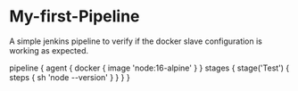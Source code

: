 # My-first-Pipeline

A simple jenkins pipeline to verify if the docker slave configuration is working as expected.



pipeline {
  agent {
    docker { image 'node:16-alpine' }
  }
  stages {
    stage('Test') {
      steps {
        sh 'node --version'
      }
    }
  }
}
